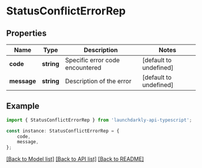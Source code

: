 # StatusConflictErrorRep


## Properties

Name | Type | Description | Notes
------------ | ------------- | ------------- | -------------
**code** | **string** | Specific error code encountered | [default to undefined]
**message** | **string** | Description of the error | [default to undefined]

## Example

```typescript
import { StatusConflictErrorRep } from 'launchdarkly-api-typescript';

const instance: StatusConflictErrorRep = {
    code,
    message,
};
```

[[Back to Model list]](../README.md#documentation-for-models) [[Back to API list]](../README.md#documentation-for-api-endpoints) [[Back to README]](../README.md)
